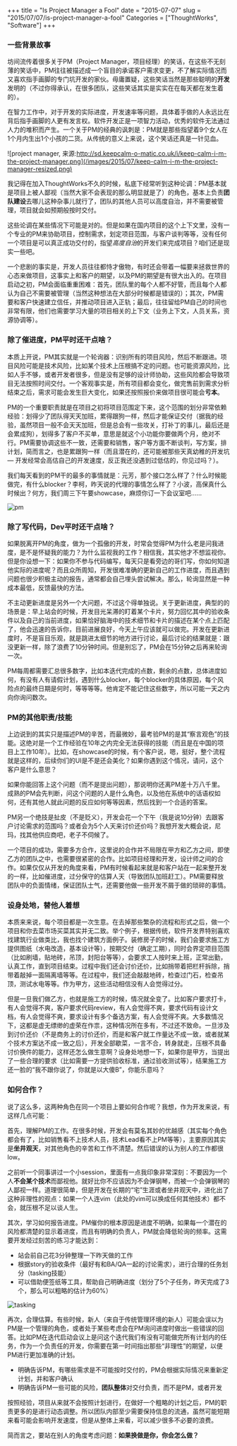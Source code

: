 +++
title = "Is Project Manager a Fool"
date = "2015-07-07"
slug = "2015/07/07/is-project-manager-a-fool"
Categories = ["ThoughtWorks", "Software"]
+++

### 一些背景故事

坊间流传着很多关于PM（Project Manager，项目经理）的笑话，在这些不无刻薄的笑话中，PM往往被描述成一个盲目的承诺客户需求变更，不了解实际情况而又喜欢指手画脚的专门坑开发的家伙。毋庸置疑，这些笑话当然是那些聪明的**开发**发明的（不过你得承认，在很多团队，这些笑话其实是实实在在每天都在发生着的）。

在智力工作中，对于开发的实际进度，开发速率等问题，具体着手做的人永远比在背后指手画脚的人更有发言权。软件开发正是一项智力活动，优秀的软件无法通过人力的堆积而产生。一个关于PM的经典的讽刺是：PM就是那些指望着9个女人在1个月内生出1个小孩的二货。从传统的意义上来说，这个笑话还真是一针见血。

![project manager, 来源:http://sd.keepcalm-o-matic.co.uk/i/keep-calm-i-m-the-project-manager.png](/images/2015/07/keep-calm-i-m-the-project-manager-resized.png)

我记得在加入ThoughtWorks不久的时候，私底下经常听到这种论调：PM基本就是项目上被人鄙视（当然大家不会表现的那么明显就是了）的角色，基本上负责**团队建设**去哪儿这种杂事儿就行了，团队的其他人员可以高度自治，并不需要被管理，项目就会如预期般按时交付。

这些论调在某些情况下可能是对的。但是如果在国内项目的这个上下文里，没有一个专业的PM来协助项目，控制需求，划定项目范围，与客户谈判等等，没有任何一个项目是可以真正成功交付的，指望*高度自治*的开发们来完成项目？咱们还是现实一些吧。

一个悲剧的事实是，开发人员往往都恃才傲物，有时还会带着一幅要来拯救世界的心态来做项目，这事实上和客户的期望，以及PM的期望是有很大出入的。在项目启动之初，PM会面临重重困难：首先，团队里的每个人都不好管，而且每个人都认为自己不需要被管理（当然这种想法在大部分时候都是错误的）；其次，PM需要和客户快速建立信任，并推动项目进入正轨；最后，往往留给PM自己的时间也非常有限，他们也需要学习大量的项目相关的上下文（业务上下文，人员关系，资源协调等）。

### 除了催进度，PM平时还干点啥？

本质上开说，PM其实就是一个轮询器：识别所有的项目风险，然后不断跟进。项目风险可能是技术风险，比如某个技术上压根搞不定的问题。也可能资源风险，比如人手不够，或者开发者很多，但是没有足够的设计师协助，这些风险都会导致项目无法按照时间交付。一个客观事实是，所有项目都会变化，做完售前到需求分析结束之后，需求可能会发生巨大变化，如果还按照报价来做项目很可能会**亏本**。

PM的一个重要职责就是在项目之初将项目范围定下来，这个范围的划分非常依赖经验：划得少了团队得天天加班，累得跟狗一样，然后才能保证交付（据我的经验，虽然项目一般不会天天加班，但是总会有一些攻关，打补丁的事儿，最后还是会累成狗），划得多了客户不买单，意思是就这个小功能你要做两个月，绝对不行。PM需要协调这些不一致，还需要和销售，客户等方面不断谈判，写方案，排计划，简而言之，也是累跟狗一样（而且潜在的，还可能被那些天真幼稚的开发坑 — 开发经常会高估自己的开发速度，反正我还没遇到过低估的，你见过吗？）。

我们每天看到的PM干的最多的事情就是：元芳，那个接口怎么样了？什么时候能做完，有什么blocker？李柯，昨天说的代理的事情怎么样了？小波，高保真什么时候出？何方，我们周三下午要showcase，麻烦你订一下会议室吧……

![pm](/images/2015/07/pm-resized.png)

### 除了写代码，Dev平时还干点啥？

如果脱离开PM的角度，做为一个孤傲的开发，时常会觉得PM为什么老是问我进度，是不是怀疑我的能力？为什么监视我的工作？相信我，其实他才不想监视你。但是你设想一下：如果你不参与代码编写，每天只是看旁边的哥们写，你如何知道他实际的进度呢？而且众所周知，开发很难准确的更新自己的工作进度，而且遇到问题也很少积极主动的报告，通常都会自己埋头尝试解决。那么，轮询显然是一种成本最低，反馈最快的方法。

不主动更新进度是另外一个大问题，不过这个得单独说。关于更新进度，典型的的场景是：早上站会的时候，开发目光呆滞的盯着某个卡片，努力回忆其中的验收条件以及自己的当前进度，如果恰好脑海中的技术细节和卡片的描述在某个点上匹配了，他会迅速的告诉你，目前进展良好，今天上午应该就可以做完。开发在更新进度时，不是盲目乐观，就是跳进太细节的地方进行讨论，最后讨论的结果就是：跟没更新一样，除了浪费了10分钟时间。但是别忘了，PM会在15分钟之后再来轮询一次。

PM每周都需要汇总很多数字，比如本迭代完成的点数，剩余的点数，总体进度如何，有没有人有请假计划，遇到什么blocker，每个blocker的具体原因，每个风险点的最终日期是何时，等等等等。他肯定不能记住这些数字，所以可能一天之内向你询问数次。

### PM的其他职责/技能

上边说到的其实只是描述PM的辛苦，而最微妙，最考验PM的是其“察言观色”的技能。这绝对是一个工作经验在10年之内完全无法获得的技能（而且是在中国的项目上工作10年）。比如，在showcase的时候，有个客户说，嗯，挺好，整个流程就是这样的，后续你们的UI是不是还会美化？如果你遇到这个情况，请问，这个客户是什么意思？

如果你能回答上这个问题（而不是提出问题），那说明你还离PM差十万八千里。成熟的PM会先判断，问这个问题的人是什么角色，以及他在系统中的话语权如何，还有其他人就此问题的反应如何等等因素，然后找到一个合适的答案。

PM另一个绝技是扯皮（不是贬义），开发会花一个下午（我是说10分钟）去跟客户讨论需求的范围吗？或者会为5个人天来讨价还价吗？我想开发大概会说，尼玛，找其他供应商吧，老子不伺候了。

一个项目的成功，需要多方合作，这里说的合作并不局限在甲方和乙方之间，即使乙方的团队之中，也需要很紧密的合作。比如项目经理和开发，设计师之间的合作。如果仅仅从开发的角度来看，PM有时候看起来就是和客户站在一起来整开发的一样，比如催进度，过分保守的估算人天（导致团队加班赶工）。PM需要释放团队中的负面情绪，保证团队士气，还需要他做一些开发不屑于做的琐碎的事情。

### 设身处地，替他人着想

本质来来说，每个项目都是一次生意。在去掉那些繁杂的流程和形式之后，做一个项目和你去菜市场买菜其实并无二致。举个例子，根据传统，软件开发界特别喜欢找建筑行业做类比，我也找个建筑方面例子。装修房子的时候，我们会要求施工方提供图纸（水电改造，基本设计等），按期交付（确定工期），同时会界定项目范围（比如刷墙，贴地砖，吊顶，封阳台等等），会要求工人按时来上班，正常出勤，认真工作，直到项目结束。过程中我们还会讨价还价，比如捎带着把栏杆拆除，捎带着敲掉一面隔离墙等等。在过程中，我们还会敲敲地砖，检查过门石，检查吊顶，测试水电等等。作为甲方，这些活动相信没有人会觉得过分。

但是一旦我们做乙方，也就是施工方的时候，情况就全变了。比如客户要求打卡，有人会觉得不爽，客户要求代码review，有人会觉得不爽，要求代码有设计文档，有人会觉得不爽，要求设计有多个备选方案，有人会觉得不爽。大多数情况下，这都是虚无缥缈的虚荣在作祟，这种情况所在多有，不过还不致命。一旦涉及到讨价还价（不是商务上的讨价还价，而是和客户就工作量达不成一致，或者就某个技术方案达不成一致之后），开发全部歇菜，一言不合，转身就走，压根不具备讨价换件的能力，这样还怎么做生意啊？设身处地想一下，如果你是甲方，当提出了一些合理的要求（比如需要一方提供验收标准，通过验收测试等），结果施工方还一脸的“我不跟你说了，你就是以大傻B”，你能乐意吗？

### 如何合作？

说了这么多，这两种角色在同一个项目上要如何合作呢？我想，作为开发来说，有这样几点可能：

首先，理解PM的工作。在很多时候，开发会有莫名其妙的优越感（其实每个角色都会有了，比如销售看不上技术人员，技术Lead看不上PM等等），主要原因其实是**坐井观天**，对其他角色的辛苦和工作不清楚。然后错误的认为别人的工作都很low。

之前听一个同事讲过一个小session，里面有一点我印象非常深刻：不要因为一个人**不会某个技术**而鄙视他。就好比你不应该因为不会弹钢琴，而被一个会弹钢琴的人鄙视一样。道理很简单，但是开发在长期的“宅”生涯或者坐井观天中，进化出了这种非理性的观点：如果一个人连vim（此处的vim可以换成任何其他技术）都不会，就压根不足以谈人生。

其次，学习如何报告进度。PM催你的根本原因是进度不明确，如果每一个潜在的风险都清楚的显示着进度，而且有明确的负责人，PM就会降低轮询的频率。这需要开发经过刻苦的练习才能达到：

- 站会前自己花3分钟整理一下昨天做的工作
- 根据story的验收条件（最好有和BA/QA一起的讨论需求），进行合理的任务划分（tasking技能）
- 可以借助便签纸等工具，帮助自己明确进度（划分了5个子任务，昨天完成了3个，那么可以粗略的估计为60%）

![tasking](/images/2015/07/tasking-resized.png)

再次，合理估算。有些时候，新人（来自于传统管理环境的新人）可能会误以为PM是一个管理的角色，或者处于某些考虑会在PM询问进度时做出一些错误的回答。比如PM在迭代启动会议上是问这个迭代我们有没有可能做完所有计划内的任务，作为一个负责任的开发，你需要在第一时间指出那些“非理性”的期望，以便PM进行更加准确的计划。

- 明确告诉PM，有哪些需求是不可能按时交付的，PM会根据实际情况来重新定计划，并和客户确认
- 明确告诉PM一些可能的风险，**团队整体**对交付负责，而不是PM，或者开发

按照经验，项目从来就不会按照计划进行，在做好一个粗略的计划之后，PM的职责更多的是进行动态调整。所以团队内部至少需要保持信息的流通，虽然可能短期来看可能会影响开发速度，但是从整体上来看，可以减少很多不必要的浪费。

简而言之，要站在别人的角度考虑问题：**如果换做是你，你会怎么做？**
